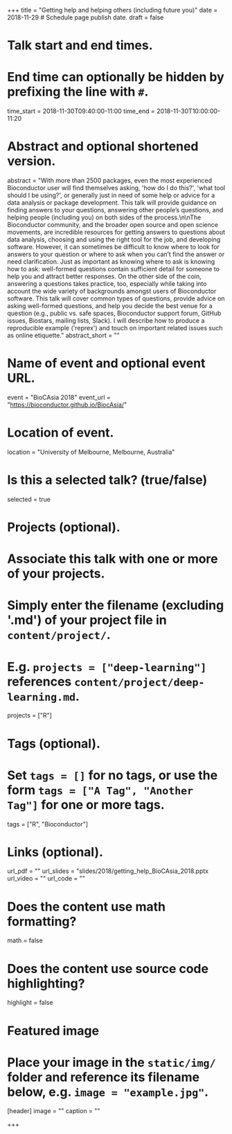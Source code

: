 +++
title = "Getting help and helping others (including future you)"
date = 2018-11-29  # Schedule page publish date.
draft = false

# Talk start and end times.
#   End time can optionally be hidden by prefixing the line with `#`.
time_start = 2018-11-30T09:40:00-11:00
time_end = 2018-11-30T10:00:00-11:20

# Abstract and optional shortened version.
abstract = "With more than 2500 packages, even the most experienced Bioconductor user will find themselves asking, 'how do I do this?', 'what tool should I be using?', or generally just in need of some help or advice for a data analysis or package development. This talk will provide guidance on finding answers to your questions, answering other people’s questions, and helping people (including you) on both sides of the process.\n\nThe Bioconductor community, and the broader open source and open science movements, are incredible resources for getting answers to questions about data analysis, choosing and using the right tool for the job, and developing software. However, it can sometimes be difficult to know where to look for answers to your question or where to ask when you can’t find the answer or need clarification. Just as important as knowing where to ask is knowing how to ask: well-formed questions contain sufficient detail for someone to help you and attract better responses. On the other side of the coin, answering a questions takes practice, too, especially while taking into account the wide variety of backgrounds amongst users of Bioconductor software. This talk will cover common types of questions, provide advice on asking well-formed questions, and help you decide the best venue for a question (e.g., public vs. safe spaces, Bioconductor support forum, GitHub issues, Biostars, mailing lists, Slack). I will describe how to produce a reproducible example ('reprex') and touch on important related issues such as online etiquette."
abstract_short = ""

# Name of event and optional event URL.
event = "BioCAsia 2018"
event_url = "https://bioconductor.github.io/BiocAsia/"

# Location of event.
location = "University of Melbourne, Melbourne, Australia"

# Is this a selected talk? (true/false)
selected = true

# Projects (optional).
#   Associate this talk with one or more of your projects.
#   Simply enter the filename (excluding '.md') of your project file in `content/project/`.
#   E.g. `projects = ["deep-learning"]` references `content/project/deep-learning.md`.
projects = ["R"]

# Tags (optional).
#   Set `tags = []` for no tags, or use the form `tags = ["A Tag", "Another Tag"]` for one or more tags.
tags = ["R", "Bioconductor"]

# Links (optional).
url_pdf = ""
url_slides = "slides/2018/getting_help_BioCAsia_2018.pptx
url_video = ""
url_code = ""

# Does the content use math formatting?
math = false

# Does the content use source code highlighting?
highlight = false

# Featured image
# Place your image in the `static/img/` folder and reference its filename below, e.g. `image = "example.jpg"`.
[header]
image = ""
caption = ""

+++
